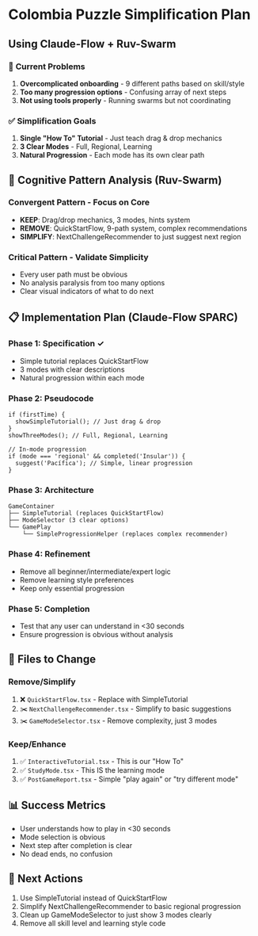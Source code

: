 # Colombia Puzzle Simplification Plan
## Using Claude-Flow + Ruv-Swarm

### 🎯 **Current Problems**
1. **Overcomplicated onboarding** - 9 different paths based on skill/style
2. **Too many progression options** - Confusing array of next steps
3. **Not using tools properly** - Running swarms but not coordinating

### ✅ **Simplification Goals**
1. **Single "How To" Tutorial** - Just teach drag & drop mechanics
2. **3 Clear Modes** - Full, Regional, Learning
3. **Natural Progression** - Each mode has its own clear path

## 🧠 **Cognitive Pattern Analysis** (Ruv-Swarm)

### **Convergent Pattern** - Focus on Core
- **KEEP**: Drag/drop mechanics, 3 modes, hints system
- **REMOVE**: QuickStartFlow, 9-path system, complex recommendations
- **SIMPLIFY**: NextChallengeRecommender to just suggest next region

### **Critical Pattern** - Validate Simplicity
- Every user path must be obvious
- No analysis paralysis from too many options
- Clear visual indicators of what to do next

## 📋 **Implementation Plan** (Claude-Flow SPARC)

### **Phase 1: Specification** ✓
- Simple tutorial replaces QuickStartFlow
- 3 modes with clear descriptions
- Natural progression within each mode

### **Phase 2: Pseudocode**
```
if (firstTime) {
  showSimpleTutorial(); // Just drag & drop
}
showThreeModes(); // Full, Regional, Learning

// In-mode progression
if (mode === 'regional' && completed('Insular')) {
  suggest('Pacífica'); // Simple, linear progression
}
```

### **Phase 3: Architecture**
```
GameContainer
├── SimpleTutorial (replaces QuickStartFlow)
├── ModeSelector (3 clear options)
└── GamePlay
    └── SimpleProgressionHelper (replaces complex recommender)
```

### **Phase 4: Refinement**
- Remove all beginner/intermediate/expert logic
- Remove learning style preferences
- Keep only essential progression

### **Phase 5: Completion**
- Test that any user can understand in <30 seconds
- Ensure progression is obvious without analysis

## 🔧 **Files to Change**

### **Remove/Simplify**
1. ❌ `QuickStartFlow.tsx` - Replace with SimpleTutorial
2. ✂️ `NextChallengeRecommender.tsx` - Simplify to basic suggestions
3. ✂️ `GameModeSelector.tsx` - Remove complexity, just 3 modes

### **Keep/Enhance**
1. ✅ `InteractiveTutorial.tsx` - This is our "How To"
2. ✅ `StudyMode.tsx` - This IS the learning mode
3. ✅ `PostGameReport.tsx` - Simple "play again" or "try different mode"

## 📊 **Success Metrics**
- User understands how to play in <30 seconds
- Mode selection is obvious
- Next step after completion is clear
- No dead ends, no confusion

## 🚀 **Next Actions**
1. Use SimpleTutorial instead of QuickStartFlow
2. Simplify NextChallengeRecommender to basic regional progression
3. Clean up GameModeSelector to just show 3 modes clearly
4. Remove all skill level and learning style code